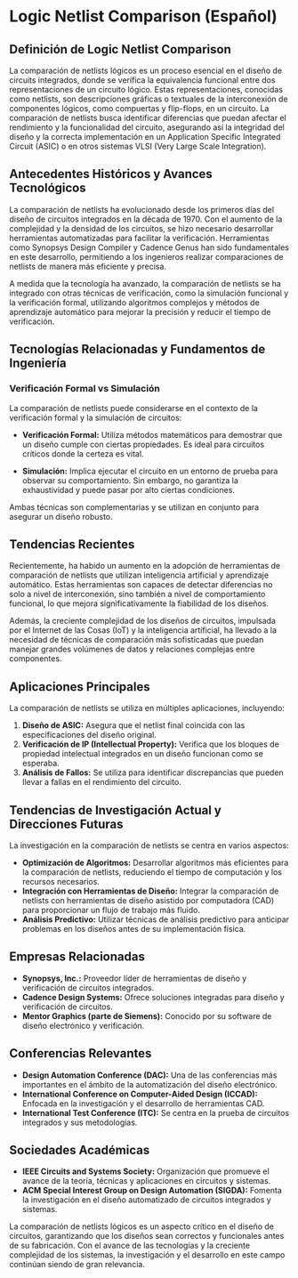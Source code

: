 # Logic Netlist Comparison (Español)

## Definición de Logic Netlist Comparison

La comparación de netlists lógicos es un proceso esencial en el diseño de circuits integrados, donde se verifica la equivalencia funcional entre dos representaciones de un circuito lógico. Estas representaciones, conocidas como netlists, son descripciones gráficas o textuales de la interconexión de componentes lógicos, como compuertas y flip-flops, en un circuito. La comparación de netlists busca identificar diferencias que puedan afectar el rendimiento y la funcionalidad del circuito, asegurando así la integridad del diseño y la correcta implementación en un Application Specific Integrated Circuit (ASIC) o en otros sistemas VLSI (Very Large Scale Integration).

## Antecedentes Históricos y Avances Tecnológicos

La comparación de netlists ha evolucionado desde los primeros días del diseño de circuitos integrados en la década de 1970. Con el aumento de la complejidad y la densidad de los circuitos, se hizo necesario desarrollar herramientas automatizadas para facilitar la verificación. Herramientas como Synopsys Design Compiler y Cadence Genus han sido fundamentales en este desarrollo, permitiendo a los ingenieros realizar comparaciones de netlists de manera más eficiente y precisa.

A medida que la tecnología ha avanzado, la comparación de netlists se ha integrado con otras técnicas de verificación, como la simulación funcional y la verificación formal, utilizando algoritmos complejos y métodos de aprendizaje automático para mejorar la precisión y reducir el tiempo de verificación.

## Tecnologías Relacionadas y Fundamentos de Ingeniería

### Verificación Formal vs Simulación

La comparación de netlists puede considerarse en el contexto de la verificación formal y la simulación de circuitos:

- **Verificación Formal:** Utiliza métodos matemáticos para demostrar que un diseño cumple con ciertas propiedades. Es ideal para circuitos críticos donde la certeza es vital.
  
- **Simulación:** Implica ejecutar el circuito en un entorno de prueba para observar su comportamiento. Sin embargo, no garantiza la exhaustividad y puede pasar por alto ciertas condiciones.

Ambas técnicas son complementarias y se utilizan en conjunto para asegurar un diseño robusto.

## Tendencias Recientes

Recientemente, ha habido un aumento en la adopción de herramientas de comparación de netlists que utilizan inteligencia artificial y aprendizaje automático. Estas herramientas son capaces de detectar diferencias no solo a nivel de interconexión, sino también a nivel de comportamiento funcional, lo que mejora significativamente la fiabilidad de los diseños.

Además, la creciente complejidad de los diseños de circuitos, impulsada por el Internet de las Cosas (IoT) y la inteligencia artificial, ha llevado a la necesidad de técnicas de comparación más sofisticadas que puedan manejar grandes volúmenes de datos y relaciones complejas entre componentes.

## Aplicaciones Principales

La comparación de netlists se utiliza en múltiples aplicaciones, incluyendo:

1. **Diseño de ASIC:** Asegura que el netlist final coincida con las especificaciones del diseño original.
2. **Verificación de IP (Intellectual Property):** Verifica que los bloques de propiedad intelectual integrados en un diseño funcionan como se esperaba.
3. **Análisis de Fallos:** Se utiliza para identificar discrepancias que pueden llevar a fallas en el rendimiento del circuito.

## Tendencias de Investigación Actual y Direcciones Futuras

La investigación en la comparación de netlists se centra en varios aspectos:

- **Optimización de Algoritmos:** Desarrollar algoritmos más eficientes para la comparación de netlists, reduciendo el tiempo de computación y los recursos necesarios.
- **Integración con Herramientas de Diseño:** Integrar la comparación de netlists con herramientas de diseño asistido por computadora (CAD) para proporcionar un flujo de trabajo más fluido.
- **Análisis Predictivo:** Utilizar técnicas de análisis predictivo para anticipar problemas en los diseños antes de su implementación física.

## Empresas Relacionadas

- **Synopsys, Inc.:** Proveedor líder de herramientas de diseño y verificación de circuitos integrados.
- **Cadence Design Systems:** Ofrece soluciones integradas para diseño y verificación de circuitos.
- **Mentor Graphics (parte de Siemens):** Conocido por su software de diseño electrónico y verificación.

## Conferencias Relevantes

- **Design Automation Conference (DAC):** Una de las conferencias más importantes en el ámbito de la automatización del diseño electrónico.
- **International Conference on Computer-Aided Design (ICCAD):** Enfocada en la investigación y el desarrollo de herramientas CAD.
- **International Test Conference (ITC):** Se centra en la prueba de circuitos integrados y sus metodologías.

## Sociedades Académicas

- **IEEE Circuits and Systems Society:** Organización que promueve el avance de la teoría, técnicas y aplicaciones en circuitos y sistemas.
- **ACM Special Interest Group on Design Automation (SIGDA):** Fomenta la investigación en el diseño automatizado de circuitos integrados y sistemas.

La comparación de netlists lógicos es un aspecto crítico en el diseño de circuitos, garantizando que los diseños sean correctos y funcionales antes de su fabricación. Con el avance de las tecnologías y la creciente complejidad de los sistemas, la investigación y el desarrollo en este campo continúan siendo de gran relevancia.